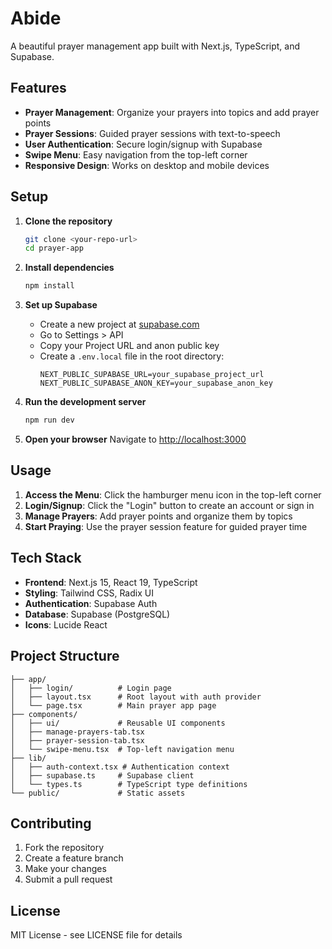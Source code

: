 # Abide

A beautiful prayer management app built with Next.js, TypeScript, and Supabase.

## Features

- **Prayer Management**: Organize your prayers into topics and add prayer points
- **Prayer Sessions**: Guided prayer sessions with text-to-speech
- **User Authentication**: Secure login/signup with Supabase
- **Swipe Menu**: Easy navigation from the top-left corner
- **Responsive Design**: Works on desktop and mobile devices

## Setup

1. **Clone the repository**
   ```bash
   git clone <your-repo-url>
   cd prayer-app
   ```

2. **Install dependencies**
   ```bash
   npm install
   ```

3. **Set up Supabase**
   - Create a new project at [supabase.com](https://supabase.com)
   - Go to Settings > API
   - Copy your Project URL and anon public key
   - Create a `.env.local` file in the root directory:
     ```env
     NEXT_PUBLIC_SUPABASE_URL=your_supabase_project_url
     NEXT_PUBLIC_SUPABASE_ANON_KEY=your_supabase_anon_key
     ```

4. **Run the development server**
   ```bash
   npm run dev
   ```

5. **Open your browser**
   Navigate to [http://localhost:3000](http://localhost:3000)

## Usage

1. **Access the Menu**: Click the hamburger menu icon in the top-left corner
2. **Login/Signup**: Click the "Login" button to create an account or sign in
3. **Manage Prayers**: Add prayer points and organize them by topics
4. **Start Praying**: Use the prayer session feature for guided prayer time

## Tech Stack

- **Frontend**: Next.js 15, React 19, TypeScript
- **Styling**: Tailwind CSS, Radix UI
- **Authentication**: Supabase Auth
- **Database**: Supabase (PostgreSQL)
- **Icons**: Lucide React

## Project Structure

```
├── app/
│   ├── login/          # Login page
│   ├── layout.tsx      # Root layout with auth provider
│   └── page.tsx        # Main prayer app page
├── components/
│   ├── ui/             # Reusable UI components
│   ├── manage-prayers-tab.tsx
│   ├── prayer-session-tab.tsx
│   └── swipe-menu.tsx  # Top-left navigation menu
├── lib/
│   ├── auth-context.tsx # Authentication context
│   ├── supabase.ts     # Supabase client
│   └── types.ts        # TypeScript type definitions
└── public/             # Static assets
```

## Contributing

1. Fork the repository
2. Create a feature branch
3. Make your changes
4. Submit a pull request

## License

MIT License - see LICENSE file for details

